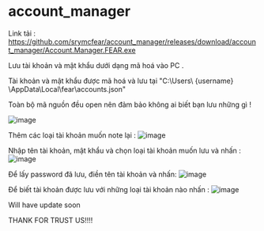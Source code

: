# account_manager
Link tải : https://github.com/srymcfear/account_manager/releases/download/account_manager/Account.Manager.FEAR.exe


Lưu tài khoản và mật khẩu dưới dạng mã hoá  vào PC .

 Tài khoản và mật khẩu được mã hoá và lưu tại "C:\Users\ {username} \AppData\Local\fear\accounts.json"
 
Toàn bộ mã nguồn đều open nên đảm bảo không ai biết bạn lưu những gì !


![image](https://github.com/user-attachments/assets/57800b87-14c5-4e53-9333-44ed5d7b0f57)



Thêm các loại tài khoản muốn note lại : 
![image](https://github.com/user-attachments/assets/2c0e01eb-7410-4c24-b9bf-0f007c612f30)


Nhập tên tài khoản, mật khẩu và chọn loại tài khoản muốn lưu và nhấn :  ![image](https://github.com/user-attachments/assets/4177700f-6484-46b6-a729-4a1aac3b3b52)

Để lấy password đã lưu, điền tên tài khoản và nhấn: ![image](https://github.com/user-attachments/assets/ee4e4c61-0394-4bdc-9565-ed8d26efc7d1)

Để biết tài khoản được lưu với những loại tài khoản nào nhấn : ![image](https://github.com/user-attachments/assets/156cb772-2533-49d3-8f2a-91eb73606a92)


Will have update soon

THANK FOR TRUST US!!!!
